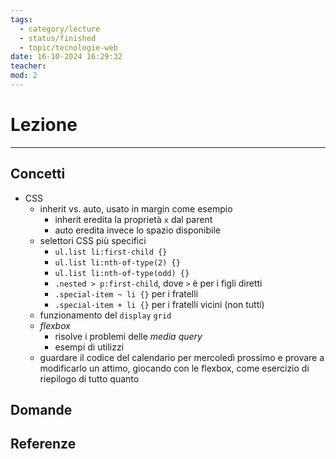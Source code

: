 ```yaml
---
tags:
  - category/lecture
  - status/finished
  - topic/tecnologie-web
date: 16-10-2024 16:29:32
teacher: 
mod: 2
---
```

# Lezione
---
## Concetti
- CSS
	- inherit vs. auto, usato in margin come esempio
		- inherit eredita la proprietà `x` dal parent
		- auto eredita invece lo spazio disponibile
	- selettori CSS più specifici
		- `ul.list li:first-child {}`
		- `ul.list li:nth-of-type(2) {}`
		- `ul.list li:nth-of-type(odd) {}`
		- `.nested > p:first-child`, dove `>` è per i figli diretti
		- `.special-item ~ li {}` per i fratelli
		- `.special-item + li {}` per i fratelli vicini (non tutti)
	- funzionamento del `display` `grid`
	- _flexbox_
		- risolve i problemi delle _media query_
		- esempi di utilizzi
	- guardare il codice del calendario per mercoledì prossimo e provare a modificarlo un attimo, giocando con le flexbox, come esercizio di riepilogo di tutto quanto

## Domande

## Referenze
